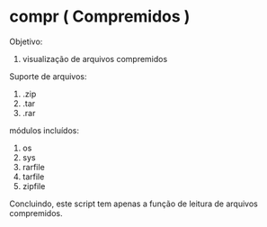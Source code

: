 # compr ( Compremidos )

Objetivo:
1. visualização de arquivos compremidos

Suporte de arquivos:
1. .zip
2. .tar
3. .rar

módulos incluídos:
1. os
2. sys
3. rarfile
4. tarfile
5. zipfile

Concluindo, este script tem apenas a função de leitura de arquivos compremidos.
